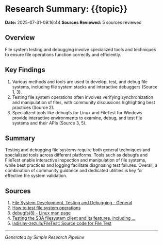 # Research Summary: {{topic}}
**Date:** 2025-07-31-09:16:44
**Sources Reviewed:** 5 sources reviewed

## Overview
File system testing and debugging involve specialized tools and techniques to ensure file operations function correctly and efficiently.

## Key Findings
1. Various methods and tools are used to develop, test, and debug file systems, including file system stacks and interactive debuggers (Source 1, 3).
2. Testing file system operations often involves verifying synchronization and manipulation of files, with community discussions highlighting best practices (Source 2).
3. Specialized tools like debugfs for Linux and FileTest for Windows provide interactive environments to examine, debug, and test file systems and their APIs (Source 3, 5).

## Summary
Testing and debugging file systems require both general techniques and specialized tools across different platforms. Tools such as debugfs and FileTest enable interactive inspection and manipulation of file systems, while best practices and logging facilitate diagnosing test failures. Overall, a combination of community guidance and dedicated utilities is key for effective file system validation.

## Sources
1. [File System Development, Testing and Debugging - General](https://users.rtems.org/t/file-system-development-testing-and-debugging/200)
2. [How to test file system operations](https://stackoverflow.com/questions/5060342/how-to-test-file-system-operations)
3. [debugfs(8) - Linux man page](https://linux.die.net/man/8/debugfs)
4. [Testing the S3A filesystem client and its features, including ...](https://hadoop.apache.org/docs/r3.2.3/hadoop-aws/tools/hadoop-aws/testing.html)
5. [ladislav-zezula/FileTest: Source code for File Test](https://github.com/ladislav-zezula/FileTest)

---
*Generated by Simple Research Pipeline*